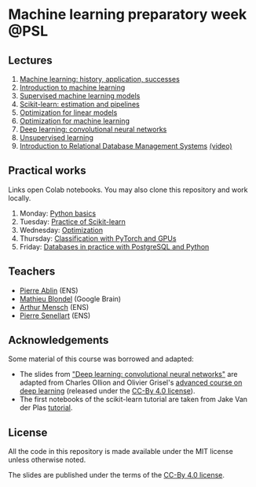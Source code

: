 # Machine learning preparatory week @PSL

## Lectures

  1. [Machine learning: history, application, successes](https://data-psl.github.io/lectures2020/slides/01_machine_learning_successes)
  2. [Introduction to machine learning](https://data-psl.github.io/lectures2020/slides/02_intro_to_machine_learning)
  3. [Supervised machine learning models](https://data-psl.github.io/lectures2020/slides/03_machine_learning_models/)
  4. [Scikit-learn: estimation and pipelines](https://data-psl.github.io/lectures2020/slides/04_scikit_learn/)
  5. [Optimization for linear models](https://data-psl.github.io/lectures2020/slides/05_optimization_linear_models/)
  6. [Optimization for machine learning](https://data-psl.github.io/lectures2020/slides/06_optimization_general/)
  7. [Deep learning: convolutional neural networks](https://data-psl.github.io/lectures2020/slides/07_deep_learning/)
  8. [Unsupervised learning](https://data-psl.github.io/lectures2020/slides/08_unsupervised_learning/)
  9. [Introduction to Relational Database Management Systems](https://data-psl.github.io/lectures2020/slides/09_database.pdf) 
  [(video)](!www.youtube.com/watch?v=GLeBTLoXF7Y)

## Practical works

Links open Colab notebooks. You may also clone this repository and work locally.

 1. Monday: [Python basics](https://colab.research.google.com/github/data-psl/lectures2020/blob/master/notebooks/01_python_basics.ipynb)
 2. Tuesday: [Practice of Scikit-learn](https://github.com/data-psl/lectures2020/tree/master/notebooks/02_sklearn)
 3. Wednesday: [Optimization](https://colab.research.google.com/github/data-psl/lectures2020/blob/master/notebooks/03_optimization.ipynb)
 4. Thursday: [Classification with PyTorch and GPUs](https://github.com/data-psl/lectures2020/tree/master/notebooks/04_pytorch)
 5. Friday: [Databases in practice with PostgreSQL and Python](https://data-psl.github.io/lectures2020/notebooks/05_sql.pdf)

## Teachers

 * [Pierre Ablin](!pierreablin.com) (ENS)
 * [Mathieu Blondel](!mblondel.org) (Google Brain)
 * [Arthur Mensch](!amensch.fr) (ENS)
 * [Pierre Senellart](!pierre.senellart.com) (ENS)


## Acknowledgements

Some material of this course was borrowed and adapted:
  * The slides from ["Deep learning: convolutional neural networks"](https://data-psl.github.io/lectures2020/slides/07_deep_learning/) are adapted from
  Charles Ollion and Olivier Grisel's [advanced course on deep learning](!https://github.com/m2dsupsdlclass/lectures-labs) (released under the
  [CC-By 4.0 license](https://creativecommons.org/licenses/by/4.0/legalcode)).
  * The first notebooks of the scikit-learn tutorial are taken from Jake Van der Plas [tutorial](https://github.com/jakevdp/sklearn_tutorial).

## License
All the code in this repository is made available under the MIT license unless otherwise noted.

The slides are published under the terms of the [CC-By 4.0 license](https://creativecommons.org/licenses/by/4.0/legalcode).
